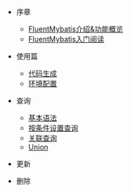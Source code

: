 * 序章
    * [FluentMybatis介绍&功能概览](https://gitee.com/fluent-mybatis/fluent-mybatis/wikis/fluent%20mybatis%E7%89%B9%E6%80%A7%E6%80%BB%E8%A7%88)
    * [FluentMybatis入门阅读](https://gitee.com/fluent-mybatis/fluent-mybatis/wikis/%E7%8E%AF%E5%A2%83%E9%83%A8%E7%BD%B2/%E4%BB%A3%E7%A0%81%E7%94%9F%E6%88%90(%E7%AE%80%E5%8D%95))

* 使用篇
    * [代码生成](architect/mall_arch_01.md)
    * [环境配置](architect/mall_arch_02.md)
* 查询
  * [基本语法](.)
  * [按条件设置查询](.)
  * [关联查询](.)
  * [Union](.)
* 更新
  
* 删除
